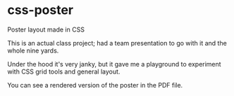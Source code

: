 # css-poster
Poster layout made in CSS

This is an actual class project; had a team presentation to go with it and the whole nine yards.

Under the hood it's very janky, but it gave me a playground to experiment with CSS grid tools and general layout.

You can see a rendered version of the poster in the PDF file.
